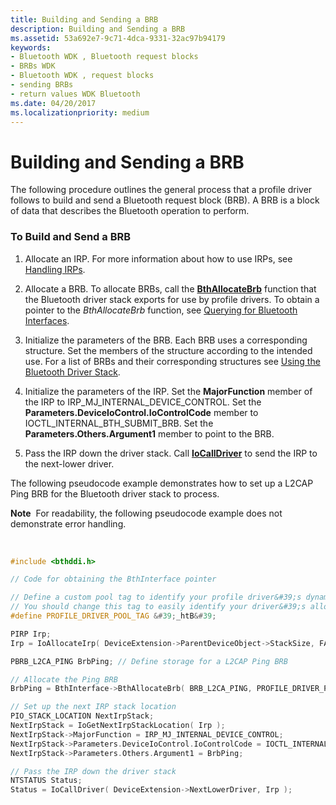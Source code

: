 ```yaml
---
title: Building and Sending a BRB
description: Building and Sending a BRB
ms.assetid: 53a692e7-9c71-4dca-9331-32ac97b94179
keywords:
- Bluetooth WDK , Bluetooth request blocks
- BRBs WDK
- Bluetooth WDK , request blocks
- sending BRBs
- return values WDK Bluetooth
ms.date: 04/20/2017
ms.localizationpriority: medium
---
```


# Building and Sending a BRB


The following procedure outlines the general process that a profile driver follows to build and send a Bluetooth request block (BRB). A BRB is a block of data that describes the Bluetooth operation to perform.

### <span id="to_build_and_send_a_brb"></span><span id="TO_BUILD_AND_SEND_A_BRB"></span>To Build and Send a BRB

1.  Allocate an IRP. For more information about how to use IRPs, see [Handling IRPs](https://msdn.microsoft.com/library/windows/hardware/ff546847).

2.  Allocate a BRB. To allocate BRBs, call the [**BthAllocateBrb**](https://msdn.microsoft.com/library/windows/hardware/ff536634) function that the Bluetooth driver stack exports for use by profile drivers. To obtain a pointer to the *BthAllocateBrb* function, see [Querying for Bluetooth Interfaces](querying-for-bluetooth-interfaces.md).

3.  Initialize the parameters of the BRB. Each BRB uses a corresponding structure. Set the members of the structure according to the intended use. For a list of BRBs and their corresponding structures see [Using the Bluetooth Driver Stack](using-the-bluetooth-driver-stack.md).

4.  Initialize the parameters of the IRP. Set the **MajorFunction** member of the IRP to IRP\_MJ\_INTERNAL\_DEVICE\_CONTROL. Set the **Parameters.DeviceIoControl.IoControlCode** member to IOCTL\_INTERNAL\_BTH\_SUBMIT\_BRB. Set the **Parameters.Others.Argument1** member to point to the BRB.

5.  Pass the IRP down the driver stack. Call [**IoCallDriver**](https://msdn.microsoft.com/library/windows/hardware/ff548336) to send the IRP to the next-lower driver.

The following pseudocode example demonstrates how to set up a L2CAP Ping BRB for the Bluetooth driver stack to process.

**Note**  For readability, the following pseudocode example does not demonstrate error handling.

 

```cpp
#include <bthddi.h>

// Code for obtaining the BthInterface pointer

// Define a custom pool tag to identify your profile driver&#39;s dynamic memory allocations.
// You should change this tag to easily identify your driver&#39;s allocations from other drivers.
#define PROFILE_DRIVER_POOL_TAG &#39;_htB&#39;

PIRP Irp;
Irp = IoAllocateIrp( DeviceExtension->ParentDeviceObject->StackSize, FALSE );

PBRB_L2CA_PING BrbPing; // Define storage for a L2CAP Ping BRB

// Allocate the Ping BRB
BrbPing = BthInterface->BthAllocateBrb( BRB_L2CA_PING, PROFILE_DRIVER_POOL_TAG );

// Set up the next IRP stack location
PIO_STACK_LOCATION NextIrpStack;
NextIrpStack = IoGetNextIrpStackLocation( Irp );
NextIrpStack->MajorFunction = IRP_MJ_INTERNAL_DEVICE_CONTROL;
NextIrpStack->Parameters.DeviceIoControl.IoControlCode = IOCTL_INTERNAL_BTH_SUBMIT_BRB;
NextIrpStack->Parameters.Others.Argument1 = BrbPing;

// Pass the IRP down the driver stack
NTSTATUS Status;
Status = IoCallDriver( DeviceExtension->NextLowerDriver, Irp );
```

 

 





